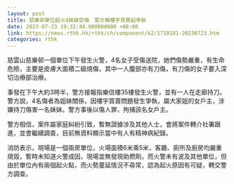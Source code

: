 ```yaml
---
layout: post
title: 慈樂邨單位起火4姊妹受傷　警方稱樓宇買賣起爭執
date: 2023-07-23 19:32:44.000000000 +08:00
link: https://news.rthk.hk/rthk/ch/component/k2/1710181-20230723.htm
categories: rthk
---
```


慈雲山慈樂邨一個單位下午發生火警，4名女子受傷送院，她們傷勢嚴重，有生命危險，主要是皮膚大面積二級燒傷，其中一人腹部亦有刀傷，有刀傷的女子要入深切治療部治療。

事發在下午大約3時半，警方接報指樂信樓35樓發生火警，並有一人在走廊持刀。警方說，4名傷者為姐妹關係，因樓宇買賣問題發生爭執，屬大家姐的女戶主，涉嫌持刀傷害一名妹妹。警方事後以傷人罪，拘捕該名女戶主。

警方相信，案件屬家庭糾紛引致，暫無證據涉及其他人士，會將案件轉介社署跟進，並會繼續調查，目前無資料顯示當中有人有精神病紀錄。

消防表示，現場是一個兩房單位，火場面積6米乘5米，客廳、廁所及廚房均嚴重燒毀，暫時未知道火警成因，現場並無發現助燃劑，而火警未有波及其他單位，但由於單位內有兩個起火點，而火勢蔓延情況不尋常，認為起火原因有可疑，轉交警方調查。
